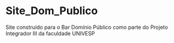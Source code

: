# Site_Dom_Publico
Site construído para o Bar Domínio Público como parte do Projeto Integrador III da faculdade UNIVESP
